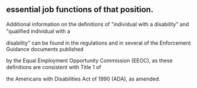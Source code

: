 ## essential job functions of that position.

Additional information on the deﬁnitions of "individual with a disability" and "qualiﬁed individual with a

disability" can be found in the regulations and in several of the Enforcement Guidance documents published

by the Equal Employment Opportunity Commission (EEOC), as these deﬁnitions are consistent with Title 1 of

the Americans with Disabilities Act of 1990 (ADA), as amended.